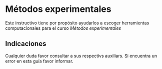 
# Métodos experimentales

Este instructivo tiene por propósito ayudarlos a escoger herramientas computacionales para el curso _Métodos experimentales_




## Indicaciones

Cualquier duda favor consultar a sus respectivs auxiliars. Si encuentra un error en esta guía favor informar.
